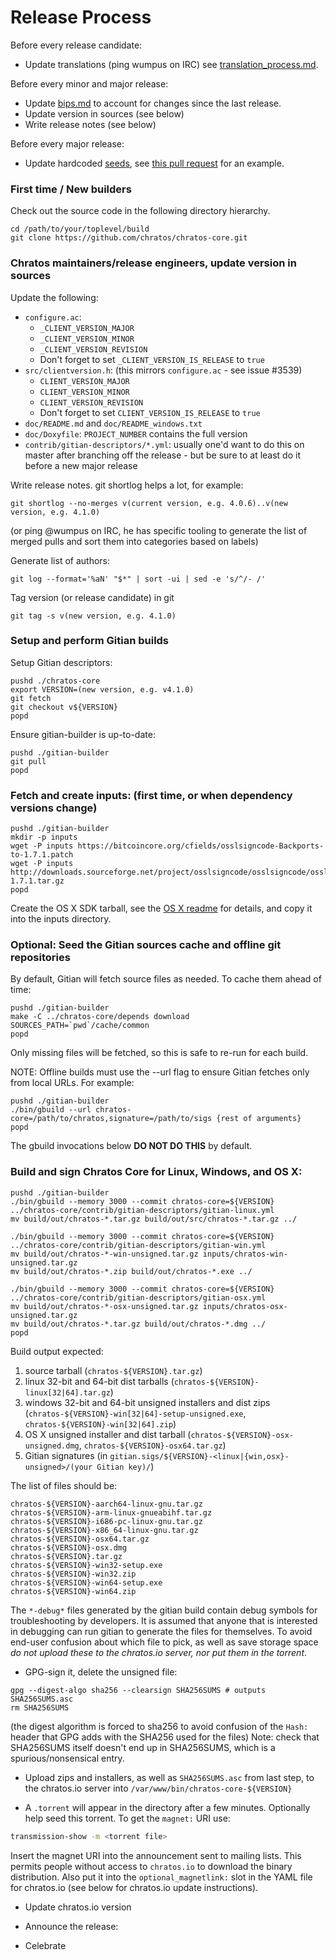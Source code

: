Release Process
====================

Before every release candidate:

* Update translations (ping wumpus on IRC) see [translation_process.md](https://github.com/chratos/chratos/blob/master/doc/translation_process.md#synchronising-translations).

Before every minor and major release:

* Update [bips.md](bips.md) to account for changes since the last release.
* Update version in sources (see below)
* Write release notes (see below)

Before every major release:

* Update hardcoded [seeds](/contrib/seeds/README.md), see [this pull request](https://github.com/chratos/chratos/pull/7415) for an example.

### First time / New builders

Check out the source code in the following directory hierarchy.

    cd /path/to/your/toplevel/build
    git clone https://github.com/chratos/chratos-core.git

### Chratos maintainers/release engineers, update version in sources

Update the following:

- `configure.ac`:
    - `_CLIENT_VERSION_MAJOR`
    - `_CLIENT_VERSION_MINOR`
    - `_CLIENT_VERSION_REVISION`
    - Don't forget to set `_CLIENT_VERSION_IS_RELEASE` to `true`
- `src/clientversion.h`: (this mirrors `configure.ac` - see issue #3539)
    - `CLIENT_VERSION_MAJOR`
    - `CLIENT_VERSION_MINOR`
    - `CLIENT_VERSION_REVISION`
    - Don't forget to set `CLIENT_VERSION_IS_RELEASE` to `true`
- `doc/README.md` and `doc/README_windows.txt`
- `doc/Doxyfile`: `PROJECT_NUMBER` contains the full version
- `contrib/gitian-descriptors/*.yml`: usually one'd want to do this on master after branching off the release - but be sure to at least do it before a new major release

Write release notes. git shortlog helps a lot, for example:

    git shortlog --no-merges v(current version, e.g. 4.0.6)..v(new version, e.g. 4.1.0)

(or ping @wumpus on IRC, he has specific tooling to generate the list of merged pulls
and sort them into categories based on labels)

Generate list of authors:

    git log --format='%aN' "$*" | sort -ui | sed -e 's/^/- /'

Tag version (or release candidate) in git

    git tag -s v(new version, e.g. 4.1.0)

### Setup and perform Gitian builds

Setup Gitian descriptors:

    pushd ./chratos-core
    export VERSION=(new version, e.g. v4.1.0)
    git fetch
    git checkout v${VERSION}
    popd

Ensure gitian-builder is up-to-date:

    pushd ./gitian-builder
    git pull
    popd

### Fetch and create inputs: (first time, or when dependency versions change)

    pushd ./gitian-builder
    mkdir -p inputs
    wget -P inputs https://bitcoincore.org/cfields/osslsigncode-Backports-to-1.7.1.patch
    wget -P inputs http://downloads.sourceforge.net/project/osslsigncode/osslsigncode/osslsigncode-1.7.1.tar.gz
    popd

Create the OS X SDK tarball, see the [OS X readme](README_osx.md) for details, and copy it into the inputs directory.

### Optional: Seed the Gitian sources cache and offline git repositories

By default, Gitian will fetch source files as needed. To cache them ahead of time:

    pushd ./gitian-builder
    make -C ../chratos-core/depends download SOURCES_PATH=`pwd`/cache/common
    popd

Only missing files will be fetched, so this is safe to re-run for each build.

NOTE: Offline builds must use the --url flag to ensure Gitian fetches only from local URLs. For example:

    pushd ./gitian-builder
    ./bin/gbuild --url chratos-core=/path/to/chratos,signature=/path/to/sigs {rest of arguments}
    popd

The gbuild invocations below <b>DO NOT DO THIS</b> by default.

### Build and sign Chratos Core for Linux, Windows, and OS X:

    pushd ./gitian-builder
    ./bin/gbuild --memory 3000 --commit chratos-core=${VERSION} ../chratos-core/contrib/gitian-descriptors/gitian-linux.yml
    mv build/out/chratos-*.tar.gz build/out/src/chratos-*.tar.gz ../

    ./bin/gbuild --memory 3000 --commit chratos-core=${VERSION} ../chratos-core/contrib/gitian-descriptors/gitian-win.yml
    mv build/out/chratos-*-win-unsigned.tar.gz inputs/chratos-win-unsigned.tar.gz
    mv build/out/chratos-*.zip build/out/chratos-*.exe ../

    ./bin/gbuild --memory 3000 --commit chratos-core=${VERSION} ../chratos-core/contrib/gitian-descriptors/gitian-osx.yml
    mv build/out/chratos-*-osx-unsigned.tar.gz inputs/chratos-osx-unsigned.tar.gz
    mv build/out/chratos-*.tar.gz build/out/chratos-*.dmg ../
    popd

Build output expected:

  1. source tarball (`chratos-${VERSION}.tar.gz`)
  2. linux 32-bit and 64-bit dist tarballs (`chratos-${VERSION}-linux[32|64].tar.gz`)
  3. windows 32-bit and 64-bit unsigned installers and dist zips (`chratos-${VERSION}-win[32|64]-setup-unsigned.exe`, `chratos-${VERSION}-win[32|64].zip`)
  4. OS X unsigned installer and dist tarball (`chratos-${VERSION}-osx-unsigned.dmg`, `chratos-${VERSION}-osx64.tar.gz`)
  5. Gitian signatures (in `gitian.sigs/${VERSION}-<linux|{win,osx}-unsigned>/(your Gitian key)/`)


The list of files should be:
```
chratos-${VERSION}-aarch64-linux-gnu.tar.gz
chratos-${VERSION}-arm-linux-gnueabihf.tar.gz
chratos-${VERSION}-i686-pc-linux-gnu.tar.gz
chratos-${VERSION}-x86_64-linux-gnu.tar.gz
chratos-${VERSION}-osx64.tar.gz
chratos-${VERSION}-osx.dmg
chratos-${VERSION}.tar.gz
chratos-${VERSION}-win32-setup.exe
chratos-${VERSION}-win32.zip
chratos-${VERSION}-win64-setup.exe
chratos-${VERSION}-win64.zip
```
The `*-debug*` files generated by the gitian build contain debug symbols
for troubleshooting by developers. It is assumed that anyone that is interested
in debugging can run gitian to generate the files for themselves. To avoid
end-user confusion about which file to pick, as well as save storage
space *do not upload these to the chratos.io server, nor put them in the torrent*.

- GPG-sign it, delete the unsigned file:
```
gpg --digest-algo sha256 --clearsign SHA256SUMS # outputs SHA256SUMS.asc
rm SHA256SUMS
```
(the digest algorithm is forced to sha256 to avoid confusion of the `Hash:` header that GPG adds with the SHA256 used for the files)
Note: check that SHA256SUMS itself doesn't end up in SHA256SUMS, which is a spurious/nonsensical entry.

- Upload zips and installers, as well as `SHA256SUMS.asc` from last step, to the chratos.io server
  into `/var/www/bin/chratos-core-${VERSION}`

- A `.torrent` will appear in the directory after a few minutes. Optionally help seed this torrent. To get the `magnet:` URI use:
```bash
transmission-show -m <torrent file>
```
Insert the magnet URI into the announcement sent to mailing lists. This permits
people without access to `chratos.io` to download the binary distribution.
Also put it into the `optional_magnetlink:` slot in the YAML file for
chratos.io (see below for chratos.io update instructions).

- Update chratos.io version

- Announce the release:

- Celebrate
